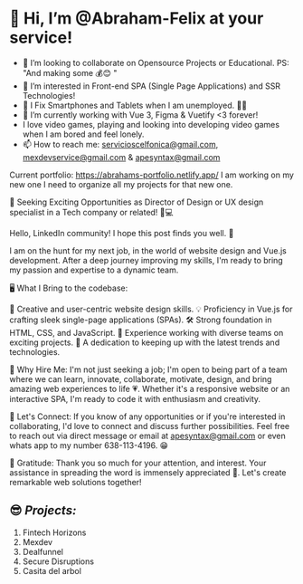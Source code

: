 # 👋 Hi, I’m @Abraham-Felix at your service!
- 💞️ I’m looking to collaborate on Opensource Projects or Educational. PS: "And making some 💰😊 " 
- 👀 I’m interested in Front-end SPA (Single Page Applications) and SSR Technologies!
- 🔬 I Fix Smartphones and Tablets when I am unemployed. 🤷‍♂️ 
- 🌱 I’m currently working with Vue 3, Figma & Vuetify <3 forever!
- I love video games, playing and looking into developing video games when I am bored and feel lonely.
- 📫 How to reach me: servicioscelfonica@gmail.com, mexdevservice@gmail.com & apesyntax@gmail.com

Current portfolio: https://abrahams-portfolio.netlify.app/
I am working on my new one I need to organize all my projects for that new one. 

🚀 Seeking Exciting Opportunities as Director of Design or UX design specialist in a Tech company or related! 🎨💻

Hello, LinkedIn community! I hope this post finds you well. 👋

I am on the hunt for my next job, in the world of website design and Vue.js development. After a deep journey improving my skills, I'm ready to bring my passion and expertise to a dynamic team.

🖥️ What I Bring to the codebase:

🎨 Creative and user-centric website design skills.
💡 Proficiency in Vue.js for crafting sleek single-page applications (SPAs).
🛠 Strong foundation in HTML, CSS, and JavaScript.
💼 Experience working with diverse teams on exciting projects.
🌟 A dedication to keeping up with the latest trends and technologies.

💼 Why Hire Me:
I'm not just seeking a job; I'm open to being part of a team where we can learn, innovate, collaborate, motivate, design, and bring amazing web experiences to life 💗. Whether it's a responsive website or an interactive SPA, I'm ready to code it with enthusiasm and creativity.

🚀 Let's Connect:
If you know of any opportunities or if you're interested in collaborating, I'd love to connect and discuss further possibilities. Feel free to reach out via direct message or email at apesyntax@gmail.com or even whats app to my number 638-113-4196. 😁

🙏 Gratitude:
Thank you so much for your attention, and interest. Your assistance in spreading the word is immensely appreciated 🦾. Let's create remarkable web solutions together!


## 😎 *Projects:* 
1. Fintech Horizons
2. Mexdev 
3. Dealfunnel 
4. Secure Disruptions
5. Casita del arbol

<!---
Abraham-Felix/Abraham-Felix is a ✨ special ✨ repository because its `README.md` (this file) appears on your GitHub profile.
You can click the Preview link to take a look at your changes.
--->
